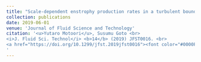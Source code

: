 ```yaml
---
title: "Scale-dependent enstrophy production rates in a turbulent boundary layer"
collection: publications
date: 2019-06-01
venue: 'Journal of Fluid Science and Technology'
citation: '<u>Yutaro Motoori</u>, Susumu Goto <br> 
<i>J. Fluid Sci. Technol</i> <b>14</b> (2019) JFST0016. <br>
<a href="https://doi.org/10.1299/jfst.2019jfst0016"><font color="#0000FF">https://doi.org/10.1299/jfst.2019jfst0016</font></a>
'
---
```

